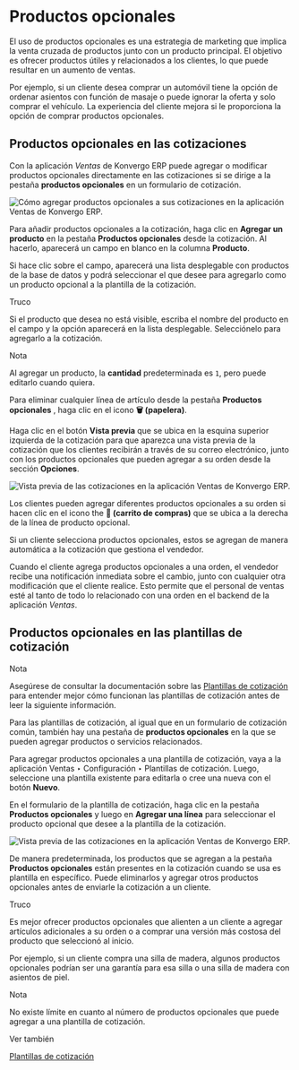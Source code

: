 # Productos opcionales

El uso de productos opcionales es una estrategia de marketing que implica la
venta cruzada de productos junto con un producto principal. El objetivo es
ofrecer productos útiles y relacionados a los clientes, lo que puede resultar
en un aumento de ventas.

Por ejemplo, si un cliente desea comprar un automóvil tiene la opción de
ordenar asientos con función de masaje o puede ignorar la oferta y solo
comprar el vehículo. La experiencia del cliente mejora si le proporciona la
opción de comprar productos opcionales.

## Productos opcionales en las cotizaciones

Con la aplicación _Ventas_ de Konvergo ERP puede agregar o modificar productos
opcionales directamente en las cotizaciones si se dirige a la pestaña
**productos opcionales** en un formulario de cotización.

![Cómo agregar productos opcionales a sus cotizaciones en la aplicación Ventas
de Konvergo ERP.](../../../../_images/optional-products-tab.png)

Para añadir productos opcionales a la cotización, haga clic en **Agregar un
producto** en la pestaña **Productos opcionales** desde la cotización. Al
hacerlo, aparecerá un campo en blanco en la columna **Producto**.

Si hace clic sobre el campo, aparecerá una lista desplegable con productos de
la base de datos y podrá seleccionar el que desee para agregarlo como un
producto opcional a la plantilla de la cotización.

<div class="alert alert-info">
<p class="alert-title">
Truco</p><p>Si el producto que desea no está visible, escriba el nombre del producto en el campo y la opción aparecerá en la lista desplegable. Selecciónelo para agregarlo a la cotización.</p>
</div> <div class="alert alert-primary">
<p class="alert-title">
Nota</p><p>Al agregar un producto, la <b>cantidad</b> predeterminada es <code>1</code>, pero puede editarlo cuando quiera.</p>
</div>

Para eliminar cualquier línea de artículo desde la pestaña **Productos
opcionales** , haga clic en el icono **🗑️ (papelera)**.

Haga clic en el botón **Vista previa** que se ubica en la esquina superior
izquierda de la cotización para que aparezca una vista previa de la cotización
que los clientes recibirán a través de su correo electrónico, junto con los
productos opcionales que pueden agregar a su orden desde la sección
**Opciones**.

![Vista previa de las cotizaciones en la aplicación Ventas de
Konvergo ERP.](../../../../_images/optional-products-checkout.png)

Los clientes pueden agregar diferentes productos opcionales a su orden si
hacen clic en el icono the **🛒 (carrito de compras)** que se ubica a la
derecha de la línea de producto opcional.

Si un cliente selecciona productos opcionales, estos se agregan de manera
automática a la cotización que gestiona el vendedor.

Cuando el cliente agrega productos opcionales a una orden, el vendedor recibe
una notificación inmediata sobre el cambio, junto con cualquier otra
modificación que el cliente realice. Esto permite que el personal de ventas
esté al tanto de todo lo relacionado con una orden en el backend de la
aplicación _Ventas_.

## Productos opcionales en las plantillas de cotización

<div class="alert alert-primary">
<p class="alert-title">
Nota</p><p>Asegúrese de consultar la documentación sobre las <a href="quote_template">Plantillas de cotización</a> para entender mejor cómo funcionan las plantillas de cotización antes de leer la siguiente información.</p>
</div>

Para las plantillas de cotización, al igual que en un formulario de cotización
común, también hay una pestaña de **productos opcionales** en la que se pueden
agregar productos o servicios relacionados.

Para agregar productos opcionales a una plantilla de cotización, vaya a la
aplicación Ventas ‣ Configuración ‣ Plantillas de cotización. Luego,
seleccione una plantilla existente para editarla o cree una nueva con el botón
**Nuevo**.

En el formulario de la plantilla de cotización, haga clic en la pestaña
**Productos opcionales** y luego en **Agregar una línea** para seleccionar el
producto opcional que desee a la plantilla de la cotización.

![Vista previa de las cotizaciones en la aplicación Ventas de
Konvergo ERP.](../../../../_images/optional-products-tab-quotation-template.png)

De manera predeterminada, los productos que se agregan a la pestaña
**Productos opcionales** están presentes en la cotización cuando se usa es
plantilla en específico. Puede eliminarlos y agregar otros productos
opcionales antes de enviarle la cotización a un cliente.

<div class="alert alert-info">
<p class="alert-title">
Truco</p><p>Es mejor ofrecer productos opcionales que alienten a un cliente a agregar artículos adicionales a su orden o a comprar una versión más costosa del producto que seleccionó al inicio.</p>
<p>Por ejemplo, si un cliente compra una silla de madera, algunos productos opcionales podrían ser una garantía para esa silla o una silla de madera con asientos de piel.</p>
</div> <div class="alert alert-primary">
<p class="alert-title">
Nota</p><p>No existe límite en cuanto al número de productos opcionales que puede agregar a una plantilla de cotización.</p>
</div> <div class="alert alert-secondary">
<p class="alert-title">
Ver también</p><p><a href="quote_template">Plantillas de cotización</a></p>
</div>

